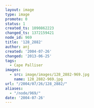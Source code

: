 ```yaml
---
layout: image
type: image
promote: 0
status: 1
created_ts: 1090862223
changed_ts: 1372159421
node_id: 969
title: '128_2882'
author: anj
created: '2004-07-26'
changed: '2013-06-25'
tags:
  - Cape Palliser
images:
  - src: image/images/128_2882-969.jpg
    name: 128_2882-969.jpg
url: "/2004/07/26/128_2882/"
aliases:
  - "/node/969/"
date: '2004-07-26'
---
```


